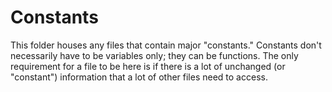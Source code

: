 # Constants
This folder houses any files that contain major "constants." Constants don't necessarily have to be variables only; they can be functions. The only requirement for a file to be here is if there is a lot of unchanged (or "constant") information that a lot of other files need to access. 